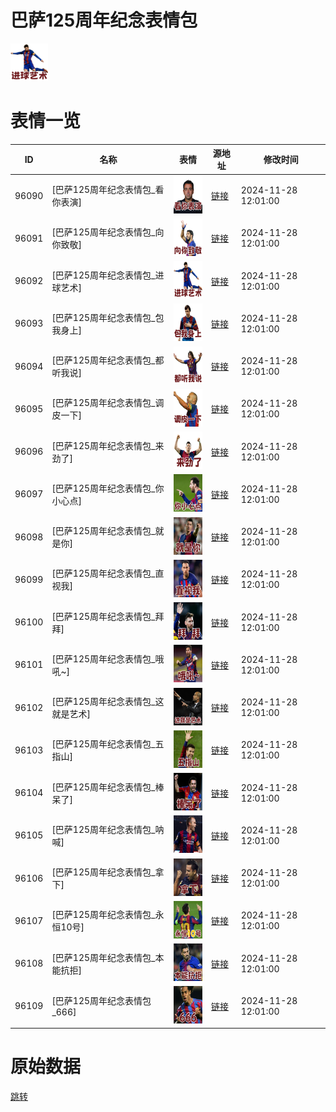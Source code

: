 # 巴萨125周年纪念表情包

<img src="./cover.png" height="60" alt="cover" />

# 表情一览

|ID|名称|表情|源地址|修改时间|
|----|----|----|----|----|
|96090|[巴萨125周年纪念表情包_看你表演]|<img src="./pic/096090_%5B巴萨125周年纪念表情包_看你表演%5D.png" height="60" alt="看你表演"/>|[链接](https://i0.hdslb.com/bfs/garb/1f28cf407deb346d9f8e12ef618bbf24e70e7851.png)|2024-11-28 12:01:00|
|96091|[巴萨125周年纪念表情包_向你致敬]|<img src="./pic/096091_%5B巴萨125周年纪念表情包_向你致敬%5D.png" height="60" alt="向你致敬"/>|[链接](https://i0.hdslb.com/bfs/garb/4926811b7d86b714acdc0c880465c61f0d27fa0c.png)|2024-11-28 12:01:00|
|96092|[巴萨125周年纪念表情包_进球艺术]|<img src="./pic/096092_%5B巴萨125周年纪念表情包_进球艺术%5D.png" height="60" alt="进球艺术"/>|[链接](https://i0.hdslb.com/bfs/garb/f1a386149afc60e67714874ffc5a362ec01c978c.png)|2024-11-28 12:01:00|
|96093|[巴萨125周年纪念表情包_包我身上]|<img src="./pic/096093_%5B巴萨125周年纪念表情包_包我身上%5D.png" height="60" alt="包我身上"/>|[链接](https://i0.hdslb.com/bfs/garb/ce5c00252706137225b85974c0df5db005731b69.png)|2024-11-28 12:01:00|
|96094|[巴萨125周年纪念表情包_都听我说]|<img src="./pic/096094_%5B巴萨125周年纪念表情包_都听我说%5D.png" height="60" alt="都听我说"/>|[链接](https://i0.hdslb.com/bfs/garb/47bd351932461270572f5d1cd80d83a8dd8d886e.png)|2024-11-28 12:01:00|
|96095|[巴萨125周年纪念表情包_调皮一下]|<img src="./pic/096095_%5B巴萨125周年纪念表情包_调皮一下%5D.png" height="60" alt="调皮一下"/>|[链接](https://i0.hdslb.com/bfs/garb/19e1858458084aedbd1352f6bcee82359d170ca2.png)|2024-11-28 12:01:00|
|96096|[巴萨125周年纪念表情包_来劲了]|<img src="./pic/096096_%5B巴萨125周年纪念表情包_来劲了%5D.png" height="60" alt="来劲了"/>|[链接](https://i0.hdslb.com/bfs/garb/867f88d128605d803910d186ee4ad9aa2de3f845.png)|2024-11-28 12:01:00|
|96097|[巴萨125周年纪念表情包_你小心点]|<img src="./pic/096097_%5B巴萨125周年纪念表情包_你小心点%5D.png" height="60" alt="你小心点"/>|[链接](https://i0.hdslb.com/bfs/garb/62069c5aa5b527e69a3ed31336ee6212811c6a8f.png)|2024-11-28 12:01:00|
|96098|[巴萨125周年纪念表情包_就是你]|<img src="./pic/096098_%5B巴萨125周年纪念表情包_就是你%5D.png" height="60" alt="就是你"/>|[链接](https://i0.hdslb.com/bfs/garb/a93a3af5f70548a4f214565137abdbb29ad44a6e.png)|2024-11-28 12:01:00|
|96099|[巴萨125周年纪念表情包_直视我]|<img src="./pic/096099_%5B巴萨125周年纪念表情包_直视我%5D.png" height="60" alt="直视我"/>|[链接](https://i0.hdslb.com/bfs/garb/c1e15dd828394a7405af406558f1e1ef0157688e.png)|2024-11-28 12:01:00|
|96100|[巴萨125周年纪念表情包_拜拜]|<img src="./pic/096100_%5B巴萨125周年纪念表情包_拜拜%5D.png" height="60" alt="拜拜"/>|[链接](https://i0.hdslb.com/bfs/garb/d906fcf9dac58e9a63ec81bbc36d361962a21f09.png)|2024-11-28 12:01:00|
|96101|[巴萨125周年纪念表情包_哦吼~]|<img src="./pic/096101_%5B巴萨125周年纪念表情包_哦吼~%5D.png" height="60" alt="哦吼~"/>|[链接](https://i0.hdslb.com/bfs/garb/13774b72d6bf94ad1200aa5437c90a9d6b01c8f1.png)|2024-11-28 12:01:00|
|96102|[巴萨125周年纪念表情包_这就是艺术]|<img src="./pic/096102_%5B巴萨125周年纪念表情包_这就是艺术%5D.png" height="60" alt="这就是艺术"/>|[链接](https://i0.hdslb.com/bfs/garb/73b91bac795838b26684a3348009003f0295e274.png)|2024-11-28 12:01:00|
|96103|[巴萨125周年纪念表情包_五指山]|<img src="./pic/096103_%5B巴萨125周年纪念表情包_五指山%5D.png" height="60" alt="五指山"/>|[链接](https://i0.hdslb.com/bfs/garb/3da52e2878c99f11a0b7a5b14226399716dacc5b.png)|2024-11-28 12:01:00|
|96104|[巴萨125周年纪念表情包_棒呆了]|<img src="./pic/096104_%5B巴萨125周年纪念表情包_棒呆了%5D.png" height="60" alt="棒呆了"/>|[链接](https://i0.hdslb.com/bfs/garb/8fae87a14cba80a85f8d78c974cd1e323855904a.png)|2024-11-28 12:01:00|
|96105|[巴萨125周年纪念表情包_呐喊]|<img src="./pic/096105_%5B巴萨125周年纪念表情包_呐喊%5D.png" height="60" alt="呐喊"/>|[链接](https://i0.hdslb.com/bfs/garb/219ce2b38d353cf0e35c0e7f81663c671a9530e3.png)|2024-11-28 12:01:00|
|96106|[巴萨125周年纪念表情包_拿下]|<img src="./pic/096106_%5B巴萨125周年纪念表情包_拿下%5D.png" height="60" alt="拿下"/>|[链接](https://i0.hdslb.com/bfs/garb/ec615d42ba0869e5f89c7283aa8b4146ce8b71dd.png)|2024-11-28 12:01:00|
|96107|[巴萨125周年纪念表情包_永恒10号]|<img src="./pic/096107_%5B巴萨125周年纪念表情包_永恒10号%5D.png" height="60" alt="永恒10号"/>|[链接](https://i0.hdslb.com/bfs/garb/11dac1a7a212add1c10f5edd445a0bb4161fa4eb.png)|2024-11-28 12:01:00|
|96108|[巴萨125周年纪念表情包_本能抗拒]|<img src="./pic/096108_%5B巴萨125周年纪念表情包_本能抗拒%5D.png" height="60" alt="本能抗拒"/>|[链接](https://i0.hdslb.com/bfs/garb/8fb20d1c9ec7ce5d7ee328255d5b5b2e31c6ee0c.png)|2024-11-28 12:01:00|
|96109|[巴萨125周年纪念表情包_666]|<img src="./pic/096109_%5B巴萨125周年纪念表情包_666%5D.png" height="60" alt="666"/>|[链接](https://i0.hdslb.com/bfs/garb/1bb22d2eda286ff9b11cc50b9061b277bf06e827.png)|2024-11-28 12:01:00|

# 原始数据

[跳转](./raw.json)

